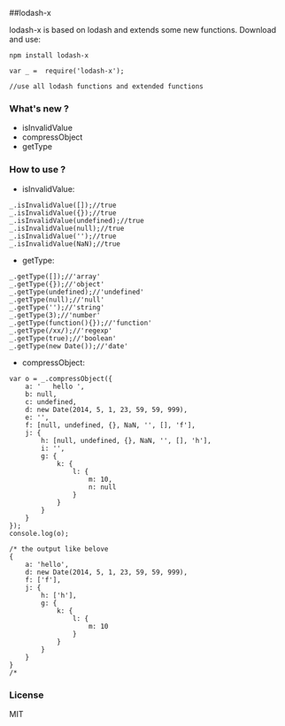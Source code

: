 ##lodash-x

lodash-x is based on lodash and extends some new functions. 
Download and use:

```
npm install lodash-x

var _ =  require('lodash-x');

//use all lodash functions and extended functions
``` 

### What's new ?


* isInvalidValue
* compressObject
* getType

### How to use ?

* isInvalidValue:

```
_.isInvalidValue([]);//true
_.isInvalidValue({});//true
_.isInvalidValue(undefined);//true
_.isInvalidValue(null);//true
_.isInvalidValue('');//true
_.isInvalidValue(NaN);//true

```
* getType:

```
_.getType([]);//'array'
_.getType({});//'object'
_.getType(undefined);//'undefined'
_.getType(null);//'null'
_.getType('');//'string'
_.getType(3);//'number'
_.getType(function(){});//'function'
_.getType(/xx/);//'regexp'
_.getType(true);//'boolean'
_.getType(new Date());//'date'

```

* compressObject:

```
var o = _.compressObject({
    a: '   hello ',
    b: null,
    c: undefined,
    d: new Date(2014, 5, 1, 23, 59, 59, 999),
    e: '',
    f: [null, undefined, {}, NaN, '', [], 'f'],
    j: {
        h: [null, undefined, {}, NaN, '', [], 'h'],
        i: '',
        g: {
            k: {
                l: {
                    m: 10,
                    n: null
                }
            }
        }
    }
});
console.log(o);

/* the output like belove
{
    a: 'hello',
    d: new Date(2014, 5, 1, 23, 59, 59, 999),
    f: ['f'],
    j: {
        h: ['h'],
        g: {
            k: {
                l: {
                    m: 10
                }
            }
        }
    }
}
/*

```

### License

MIT
